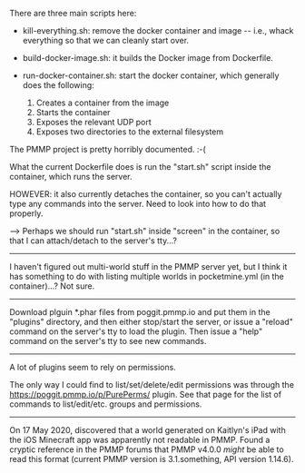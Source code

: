 There are three main scripts here:

* kill-everything.sh: remove the docker container and image -- i.e.,
  whack everything so that we can cleanly start over.

* build-docker-image.sh: it builds the Docker image from Dockerfile.

* run-docker-container.sh: start the docker container, which generally
  does the following:

  1. Creates a container from the image
  2. Starts the container
  3. Exposes the relevant UDP port
  4. Exposes two directories to the external filesystem

The PMMP project is pretty horribly documented.  :-(

What the current Dockerfile does is run the "start.sh" script inside
the container, which runs the server.

HOWEVER: it also currently detaches the container, so you can't
actually type any commands into the server.  Need to look into how to
do that properly.

--> Perhaps we should run "start.sh" inside "screen" in the container,
    so that I can attach/detach to the server's tty...?

------

I haven't figured out multi-world stuff in the PMMP server yet, but I
think it has something to do with listing multiple worlds in
pocketmine.yml (in the container)...?  Not sure.

-----

Download plguin *.phar files from poggit.pmmp.io and put them in the
"plugins" directory, and then either stop/start the server, or issue a
"reload" command on the server's tty to load the plugin.  Then issue a
"help" command on the server's tty to see new commands.

-----

A lot of plugins seem to rely on permissions.

The only way I could find to list/set/delete/edit permissions was
through the https://poggit.pmmp.io/p/PurePerms/ plugin.  See that page
for the list of commands to list/edit/etc. groups and permissions.

-----

On 17 May 2020, discovered that a world generated on Kaitlyn's iPad
with the iOS Minecraft app was apparently not readable in PMMP.  Found
a cryptic reference in the PMMP forums that PMMP v4.0.0 *might* be able
to read this format (current PMMP version is 3.1.something, API
version 1.14.6).

